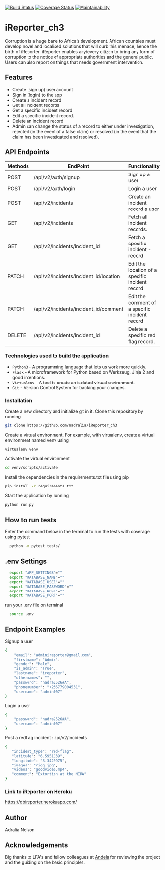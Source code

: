 [![Build Status](https://travis-ci.org/nadralia/iReporter_ch3.svg?branch=develop)](https://travis-ci.org/nadralia/iReporter_ch3)
[![Coverage Status](https://coveralls.io/repos/github/nadralia/iReporter_ch3/badge.svg?branch=develop)](https://coveralls.io/github/nadralia/iReporter_ch3?branch=develop)
[![Maintainability](https://api.codeclimate.com/v1/badges/30e2f57ba86ee7914f00/maintainability)](https://codeclimate.com/github/nadralia/iReporter_ch3/maintainability)
# iReporter_ch3
Corruption is a huge bane to Africa’s development. African countries must develop novel and localised solutions that will curb this menace, hence the birth of iReporter. iReporter enables any/every citizen to bring any form of corruption to the notice of appropriate authorities and the general public. Users can also report on things that needs government intervention.


## Features
- Create (sign up) user account
- Sign in (login) to the app
- Create a incident record
- Get all incident records
- Get a specific incident record
- Edit a specific incident record.
- Delete an incident record
- Admin can change the status of a record to either under investigation, rejected (in the event of a false claim) or resolved (in the event that the claim has been investigated and resolved).


## API Endpoints
| Methods | EndPoint                                | Functionality                                    |Access
| ------- | --------------------------------------- | -------------------------------------------------|------
| POST    | /api/v2/auth/signup                     | Sign up a user                                   |PUBLIC
| POST    | /api/v2/auth/login                      | Login a user                                     |PUBLIC
| POST    | /api/v2/incidents                       | Create an incident record a user                 |PRIVATE
| GET     | /api/v2/incidents                       | Fetch all incident records.                      |PRIVATE
| GET     | /api/v2/incidents/incident_id           | Fetch a specific incident -record                |PRIVATE
| PATCH   | /api/v2/incidents/incident_id/location  | Edit the location of a specific incident record  |PRIVATE
| PATCH   | /api/v2/incidents/incident_id/comment   | Edit the comment of a specific  incident record  |PRIVATE
| DELETE  | /api/v2/incidents/incident_id           | Delete a specific red flag record.               |PRIVATE
### Technologies used to build the application
- `Python3` - A programming language that lets us work more quickly.
- `Flask` - A microframework for Python based on Werkzeug, Jinja 2 and good intentions.
- `Virtualenv` - A tool to create an isolated virtual environment.
- `Git` - Version Control System for tracking your changes.

### Installation

Create a new directory and initialize git in it. Clone this repository by running

```sh
git clone https://github.com/nadralia/iReporter_ch3
```

Create a virtual environment. For example, with virtualenv, create a virtual environment named venv using

```sh
virtualenv venv
```

Activate the virtual environment

```sh
cd venv/scripts/activate
```

Install the dependencies in the requirements.txt file using pip

```sh
pip install -r requirements.txt
```

Start the application by running

```sh
python run.py
```

## How to run tests

Enter the command below in the terminal to run the tests with coverage using
 pytest

```sh
  python -m pytest tests/
```
## .env Settings 
```sh
  export "APP_SETTINGS"=""
  export "DATABASE_NAME"=""
  export "DATABASE_USER"=""
  export "DATABASE_PASSWORD"=""
  export "DATABASE_HOST"=""
  export "DATABASE_PORT"=""
```
  run your .env file on terminal
  ```sh 
    source .env
  ```
   

## Endpoint Examples
Signup a user
```sh
{
    "email": "adminireporter@gmail.com",
    "firstname": "Admin",
    "gender": "Male",
    "is_admin": "True",
    "lastname": "ireporter",
    "othernames": "",
    "password": "nadra2526#A",
    "phonenumber": "+256779004531",
    "username": "admin007"
}
```
Login a user
```sh
{
    "password": "nadra2526#A",
    "username": "admin007"
}
```
Post a redflag incident : api/v2/incidents
```sh
{
   "incident_type": "red-flag",
   "latitude": "6.5951139",
   "longitude": "3.3429975",
   "images": "rigg.jpg",
   "videos": "goodvideo.mp4",
   "comment": "Extortion at the NIRA"
}
```

### Link to iReporter on Heroku

https://dbireporter.herokuapp.com/

## Author

Adralia Nelson

## Acknowledgements

Big thanks to LFA's and fellow colleagues at [Andela](https://andela.com) for reviewing the project and the guiding on the basic principles.